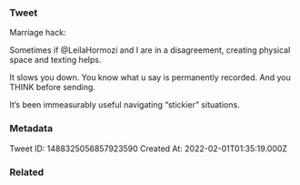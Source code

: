 ### Tweet
Marriage hack: 

Sometimes if @LeilaHormozi and I are in a disagreement, creating physical space and texting helps.

It slows you down. You know what u say is permanently recorded. And you THINK before sending. 

It’s been immeasurably useful navigating “stickier” situations.

### Metadata
Tweet ID: 1488325056857923590
Created At: 2022-02-01T01:35:19.000Z

### Related

